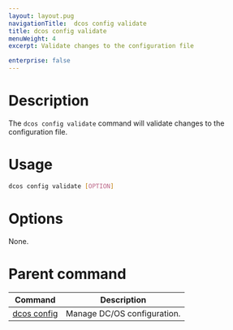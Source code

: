 ```yaml
---
layout: layout.pug
navigationTitle:  dcos config validate
title: dcos config validate
menuWeight: 4
excerpt: Validate changes to the configuration file

enterprise: false
---
```


# Description
The `dcos config validate` command will validate changes to the configuration file.

# Usage

```bash
dcos config validate [OPTION]
```

# Options

None.

# Parent command

| Command | Description |
|---------|-------------|
| [dcos config](/1.11/cli/command-reference/dcos-config/) |  Manage DC/OS configuration. |
